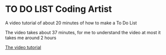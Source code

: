 # TO DO LIST Coding Artist

A video tutorial of about 20 minutes of how to make a To Do List

The video takes about 37 minutes, for me to understand the video at most it takes me around 2 hours

[The video tutorial](https://www.youtube.com/watch?v=c48pBHlnsPE&ab_channel=CodingArtist)